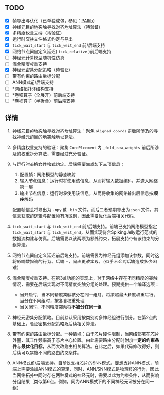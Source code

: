 ## TODO

- [X] 帧导出与优化（已单独成包，参见：[PAIlib](https://github.com/PAICookers/PAIlib)）
- [X] 神经元目的地突触寻找对齐地址算法（待验证）
- [X] 多精度权重支持（待验证）
- [X] 运行时交换文件格式约定与导出
- [X] `tick_wait_start` 与 `tick_wait_end` 前/后端支持
- [X] 网络节点间自定义延迟( `tick_relative` )前后端支持
- [ ] 神经元计算模型随机性仿真
- [ ] 混合精度权重支持
- [X] 神经元密集分配策略（待验证）
- [ ] 带有约束的路由坐标分配
- [ ] ANN模式前/后端支持
- [ ] *网络拓扑环结构支持
- [ ] *卷积算子（全展开）前后端支持
- [ ] *卷积算子（半折叠）前后端支持

## 详情

1. 神经元目的地突触寻找对齐地址算法：聚焦 `aligned_coords` 前后所涉及的寻找神经元的目的地突触地址算法。
2. 多精度权重支持的验证：聚集 `CorePlcement` 内 `_fold_raw_weights` 前后所涉及的权重拆分算法，需要经过充分验证。
3. 与运行时交换文件格式约定。后端需要生成如下三项信息：

   1. 配置帧：网络模型的静态映射
   2. 输入节点信息：运行时将使用该信息，从而将输入数据编码，并送入网络第一层
   3. 输出节点信息：运行时将使用该信息，从而将收集的网络输出层信息按**顺序**解码

   配置帧信息将导出为 `.npy` 或 `.bin` 文件。而后二者预期导出为 `json` 文件。其信息获取的逻辑与配置帧有所区别，因此需要优化后端相关代码。
4. `tick_wait_start` 与 `tick_wait_end` 前/后端支持。前端已支持网络模型指定 `tick_wait_start` 与 `tick_wait_end`，从而实现符合SpikingJelly运行范式的数据流构建与仿真。后端需要以该两项为额外约束，拓展支持带有该约束的分组算法。
5. 网络节点间自定义延迟前后端支持。前端需要为神经元组添加该参数，同时这将影响数据流的行为。后端上，同步更改实现。（似乎不会对后端造成多少困难）
6. 混合精度权重支持。在第3点功能的实现上，对于网络中存在不同精度的突触情况，需要在后端实现对不同精度突触分组的处理。预期提供一个编译选项：

   - 当开启时，当不同精度突触被分在同一组时，将按照最大精度权重进行，当分在不同组时，按各自权重处理
   - 当关闭时，不同精度突触将**不被分在同一组**
7. 神经元密集分配策略。目前默认采用按类别对多神经组进行划分。在第2点的基础上，验证密集分配策略及后续相关算法。
8. 带有约束的路由坐标分配。一种情境：由于芯片硬件限制，当网络部署在芯片外圈，其工作频率高于芯片中心位置。由此需要路由分配时附加**一定的约束条件**与**最优化目标**，从而大改路由相关算法。在此之后，如果代码修改得好，则后续可以实施不同的路由约束条件。
9. ANN模式前/后端支持。目前仅支持芯片的SNN模式。要想支持ANN模式，前端上需要添加ANN模式的算理，同时，ANN/SNN模式是物理核的行为，因此当网络拓扑中同时存在两种模式的神经元时，需要以此为约束条件，从而影响分组结果（类似第6点。例如，同为ANN模式下的不同神经元可被分在同一组）
